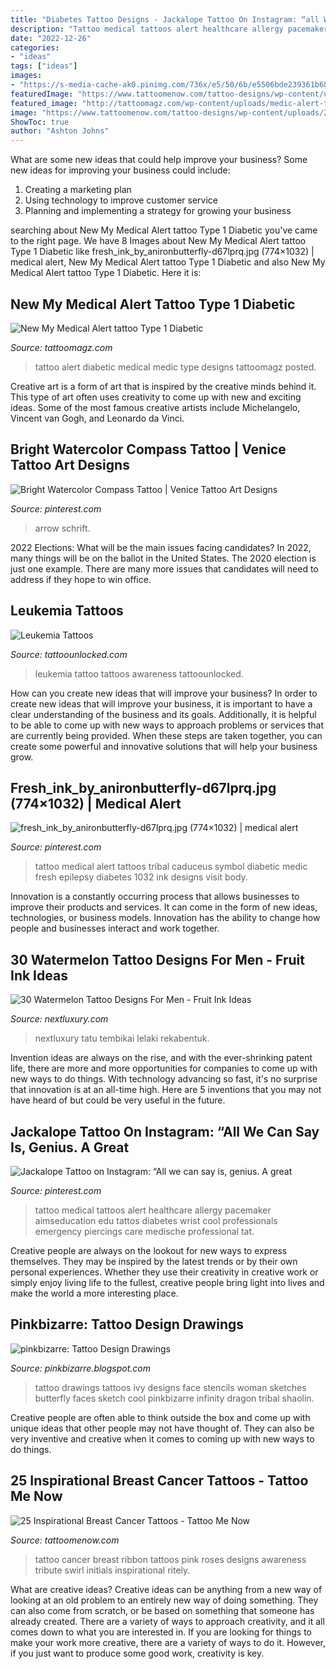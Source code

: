 ```yaml
---
title: "Diabetes Tattoo Designs - Jackalope Tattoo On Instagram: “all We Can Say Is, Genius. A Great"
description: "Tattoo medical tattoos alert healthcare allergy pacemaker aimseducation edu tattos diabetes wrist cool professionals emergency piercings care medische professional tat"
date: "2022-12-26"
categories:
- "ideas"
tags: ["ideas"]
images:
- "https://s-media-cache-ak0.pinimg.com/736x/e5/50/6b/e5506bde239361b68a73a6a52c342dc6--medic-alert-tattoo-medical-tattoos.jpg"
featuredImage: "https://www.tattoomenow.com/tattoo-designs/wp-content/uploads/2012/09/Cancer_tattoo_284.jpg"
featured_image: "http://tattoomagz.com/wp-content/uploads/medic-alert-tattoo-new-tattoo-misc-community-typeonenation-45394.jpg"
image: "https://www.tattoomenow.com/tattoo-designs/wp-content/uploads/2012/09/Cancer_tattoo_284.jpg"
ShowToc: true
author: "Ashton Johns"
---
```



What are some new ideas that could help improve your business?
Some new ideas for improving your business could include: 
1. Creating a marketing plan 
2. Using technology to improve customer service 
3. Planning and implementing a strategy for growing your business 

	

		
searching about New My Medical Alert tattoo Type 1 Diabetic you've came to the right page. We have 8 Images about New My Medical Alert tattoo Type 1 Diabetic like fresh_ink_by_anironbutterfly-d67lprq.jpg (774×1032) | medical alert, New My Medical Alert tattoo Type 1 Diabetic and also New My Medical Alert tattoo Type 1 Diabetic. Here it is:
		
    
## New My Medical Alert Tattoo Type 1 Diabetic

<img loading=lazy src="http://tattoomagz.com/wp-content/uploads/medic-alert-tattoo-new-tattoo-misc-community-typeonenation-45394.jpg" onerror="this.onerror=null;this.src='https://tse4.mm.bing.net/th?id=OIP.rG3qk-4Fb8rZgUtwhRfdfQHaJ7&amp;pid=15.1';" alt="New My Medical Alert tattoo Type 1 Diabetic">

_Source: tattoomagz.com_

>tattoo alert diabetic medical medic type designs tattoomagz posted. 

	

Creative art is a form of art that is inspired by the creative minds behind it. This type of art often uses creativity to come up with new and exciting ideas. Some of the most famous creative artists include Michelangelo, Vincent van Gogh, and Leonardo da Vinci.

    
## Bright Watercolor Compass Tattoo | Venice Tattoo Art Designs

<img loading=lazy src="https://i.pinimg.com/originals/65/48/c0/6548c0339c3f8faa3223f5790309e4c5.jpg" onerror="this.onerror=null;this.src='https://tse3.mm.bing.net/th?id=OIP.0GAARWDx2usiHhWLh24hTAHaHa&amp;pid=15.1';" alt="Bright Watercolor Compass Tattoo | Venice Tattoo Art Designs">

_Source: pinterest.com_

>arrow schrift. 

	

2022 Elections: What will be the main issues facing candidates?
In 2022, many things will be on the ballot in the United States. The 2020 election is just one example. There are many more issues that candidates will need to address if they hope to win office.

    
## Leukemia Tattoos

<img loading=lazy src="https://www.tattoounlocked.com/images/f3/f37c101b905ca8c48a722e22aa5f510f.jpeg" onerror="this.onerror=null;this.src='https://tse1.mm.bing.net/th?id=OIP.AJRScF4dZUGXcsdlRzE_JwHaJ7&amp;pid=15.1';" alt="Leukemia Tattoos">

_Source: tattoounlocked.com_

>leukemia tattoo tattoos awareness tattoounlocked. 

	

How can you create new ideas that will improve your business?
In order to create new ideas that will improve your business, it is important to have a clear understanding of the business and its goals. Additionally, it is helpful to be able to come up with new ways to approach problems or services that are currently being provided. When these steps are taken together, you can create some powerful and innovative solutions that will help your business grow.

    
## Fresh_ink_by_anironbutterfly-d67lprq.jpg (774×1032) | Medical Alert

<img loading=lazy src="https://s-media-cache-ak0.pinimg.com/736x/e5/50/6b/e5506bde239361b68a73a6a52c342dc6--medic-alert-tattoo-medical-tattoos.jpg" onerror="this.onerror=null;this.src='https://tse4.mm.bing.net/th?id=OIP.Mh84VVclPKsTBXCVzr1x2gHaJ3&amp;pid=15.1';" alt="fresh_ink_by_anironbutterfly-d67lprq.jpg (774×1032) | medical alert">

_Source: pinterest.com_

>tattoo medical alert tattoos tribal caduceus symbol diabetic medic fresh epilepsy diabetes 1032 ink designs visit body. 

	

Innovation is a constantly occurring process that allows businesses to improve their products and services. It can come in the form of new ideas, technologies, or business models. Innovation has the ability to change how people and businesses interact and work together.

    
## 30 Watermelon Tattoo Designs For Men - Fruit Ink Ideas

<img loading=lazy src="https://nextluxury.com/wp-content/uploads/side-of-leg-mens-modern-pixel-watermelon-tattoo-ideas.jpg" onerror="this.onerror=null;this.src='https://tse2.mm.bing.net/th?id=OIP.O-jaC83mh4tcBH4Wj56NWAHaHa&amp;pid=15.1';" alt="30 Watermelon Tattoo Designs For Men - Fruit Ink Ideas">

_Source: nextluxury.com_

>nextluxury tatu tembikai lelaki rekabentuk. 

	

Invention ideas are always on the rise, and with the ever-shrinking patent life, there are more and more opportunities for companies to come up with new ways to do things. With technology advancing so fast, it's no surprise that innovation is at an all-time high. Here are 5 inventions that you may not have heard of but could be very useful in the future.

    
## Jackalope Tattoo On Instagram: “All We Can Say Is, Genius. A Great

<img loading=lazy src="https://i.pinimg.com/originals/50/07/e4/5007e4ebbb35db6d0951fec5ed678a89.jpg" onerror="this.onerror=null;this.src='https://tse1.mm.bing.net/th?id=OIP.CenU03NEITJIuydstY2oAgHaHa&amp;pid=15.1';" alt="Jackalope Tattoo on Instagram: “All we can say is, genius. A great">

_Source: pinterest.com_

>tattoo medical tattoos alert healthcare allergy pacemaker aimseducation edu tattos diabetes wrist cool professionals emergency piercings care medische professional tat. 

	

Creative people are always on the lookout for new ways to express themselves. They may be inspired by the latest trends or by their own personal experiences. Whether they use their creativity in creative work or simply enjoy living life to the fullest, creative people bring light into lives and make the world a more interesting place.

    
## Pinkbizarre: Tattoo Design Drawings

<img loading=lazy src="http://3.bp.blogspot.com/-Dvvome4E4MQ/Tjr2AIo2bpI/AAAAAAAAAus/3-H5uX-Ijps/s1600/ivy.jpg" onerror="this.onerror=null;this.src='https://tse3.mm.bing.net/th?id=OIP.I0OhJQRJ1hEdRtg7UpiqkQAAAA&amp;pid=15.1';" alt="pinkbizarre: Tattoo Design Drawings">

_Source: pinkbizarre.blogspot.com_

>tattoo drawings tattoos ivy designs face stencils woman sketches butterfly faces sketch cool pinkbizarre infinity dragon tribal shaolin. 

	

Creative people are often able to think outside the box and come up with unique ideas that other people may not have thought of. They can also be very inventive and creative when it comes to coming up with new ways to do things.

    
## 25 Inspirational Breast Cancer Tattoos - Tattoo Me Now

<img loading=lazy src="https://www.tattoomenow.com/tattoo-designs/wp-content/uploads/2012/09/Cancer_tattoo_284.jpg" onerror="this.onerror=null;this.src='https://tse4.mm.bing.net/th?id=OIP.RxOi134-widOgPTnYcgUiQHaEQ&amp;pid=15.1';" alt="25 Inspirational Breast Cancer Tattoos - Tattoo Me Now">

_Source: tattoomenow.com_

>tattoo cancer breast ribbon tattoos pink roses designs awareness tribute swirl initials inspirational ritely. 

	

What are creative ideas?
Creative ideas can be anything from a new way of looking at an old problem to an entirely new way of doing something. They can also come from scratch, or be based on something that someone has already created. There are a variety of ways to approach creativity, and it all comes down to what you are interested in. If you are looking for things to make your work more creative, there are a variety of ways to do it. However, if you just want to produce some good work, creativity is key.

